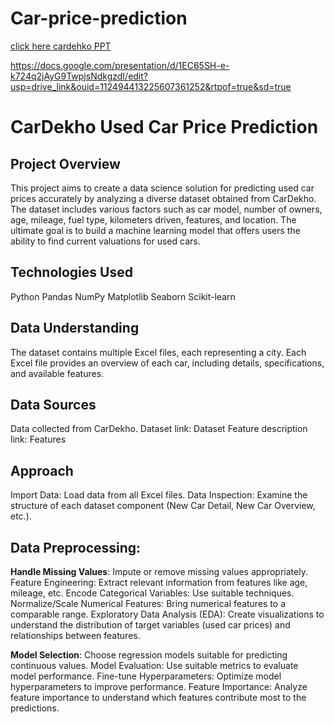 # **Car-price-prediction**


 <a href="https://docs.google.com/presentation/d/1EC65SH-e-k724q2jAyG9TwpjsNdkgzdI/edit?usp=drive_link&ouid=112494413225607361252&rtpof=true&sd=true)">click here cardehko PPT </a>

https://docs.google.com/presentation/d/1EC65SH-e-k724q2jAyG9TwpjsNdkgzdI/edit?usp=drive_link&ouid=112494413225607361252&rtpof=true&sd=true
# CarDekho Used Car Price Prediction

## Project Overview

This project aims to create a data science solution for predicting used car prices accurately by analyzing a diverse dataset obtained from CarDekho. The dataset includes various factors such as car model, number of owners, age, mileage, fuel type, kilometers driven, features, and location. The ultimate goal is to build a machine learning model that offers users the ability to find current valuations for used cars.

## Technologies Used

Python Pandas NumPy Matplotlib Seaborn Scikit-learn

## Data Understanding

The dataset contains multiple Excel files, each representing a city. Each Excel file provides an overview of each car, including details, specifications, and available features.

## Data Sources

Data collected from CarDekho. Dataset link: Dataset Feature description link: Features

## Approach

Import Data: Load data from all Excel files. Data Inspection: Examine the structure of each dataset component (New Car Detail, New Car Overview, etc.).

## Data Preprocessing:

**Handle Missing Values**: Impute or remove missing values appropriately. Feature Engineering: Extract relevant information from features like age, mileage, etc. Encode Categorical Variables: Use suitable techniques. Normalize/Scale Numerical Features: Bring numerical features to a comparable range. Exploratory Data Analysis (EDA): Create visualizations to understand the distribution of target variables (used car prices) and relationships between features.

**Model Selection**: Choose regression models suitable for predicting continuous values. Model Evaluation: Use suitable metrics to evaluate model performance. Fine-tune Hyperparameters: Optimize model hyperparameters to improve performance. Feature Importance: Analyze feature importance to understand which features contribute most to the predictions.
